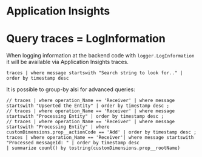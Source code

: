 # Application Insights

# Query traces = LogInformation

When logging information at the backend code with `logger.LogInformation` it will be available via Application Insights traces.
```
traces | where message startswith "Search string to look for.." | order by timestamp desc
```
It is possible to group-by alsi for advanced queries:
```
// traces | where operation_Name == 'Receiver' | where message startswith "Upserted the Entity" | order by timestamp desc ;
// traces | where operation_Name == 'Receiver' | where message startswith "Processing Entity" | order by timestamp desc ;
// traces | where operation_Name == 'Receiver' | where message startswith "Processing Entity" | where customDimensions.prop__actionCode == 'Add' | order by timestamp desc ;
traces | where operation_Name == 'Receiver'| where message startswith "Processed messageId: " | order by timestamp desc
| summarize count() by tostring(customDimensions.prop__rootName)

```
